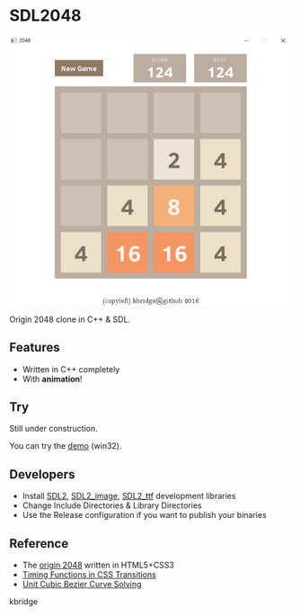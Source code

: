 # SDL2048
![screenshot](screenshot.png)

Origin 2048 clone in C++ &amp; SDL.

## Features
* Written in C++ completely
* With __animation__!

## Try
Still under construction.

You can try the [demo](https://github.com/kbridge/SDL2048/raw/master/Executable/SDL2048.zip) (win32).

## Developers
* Install [SDL2](http://libsdl.org/download-2.0.php), [SDL2\_image](https://www.libsdl.org/projects/SDL_image/), [SDL2\_ttf](https://www.libsdl.org/projects/SDL_ttf/) development libraries
* Change Include Directories & Library Directories
* Use the Release configuration if you want to publish your binaries

## Reference
* The [origin 2048](https://github.com/gabrielecirulli/2048) written in HTML5+CSS3
* [Timing Functions in CSS Transitions](https://www.w3.org/TR/2012/WD-css3-transitions-20120403/#transition-timing-function)
* [Unit Cubic Bezier Curve Solving](https://github.com/WebKit/webkit/blob/67985c34ffc405f69995e8a35f9c38618625c403/Source/WebCore/platform/graphics/UnitBezier.h)

kbridge
